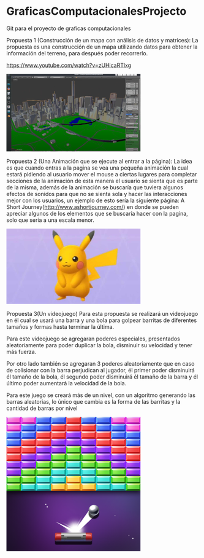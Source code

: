 # GraficasComputacionalesProjecto
Git para el proyecto de graficas computacionales

Propuesta 1 (Construcción de un mapa con análisis de datos y matrices):
La propuesta es una construcción de un mapa utilizando datos para obtener la información del terreno, para después poder recorrerlo.

https://www.youtube.com/watch?v=zUHicaRTlxg

<p>
  <img src="img\Mapa.png" width="350" alt="accessibility text">
</p>


Propuesta 2 (Una Animación que se ejecute al entrar a la página):
La idea es que cuando entras a la pagina se vea una pequeña animación la cual estará pidiendo al usuario mover el mouse a ciertas lugares para completar secciones de la animación de esta manera el usuario se sienta que es parte de la misma, además de la animación se buscaría que tuviera algunos efectos de sonidos para que no se sienta sola y hacer las interacciones mejor con los usuarios, un ejemplo de esto sería la siguiente página: A Short Journey(http://www.ashortjourney.com/) en donde se pueden apreciar algunos de los elementos que se buscaría hacer con la pagina, solo que seria a una escala menor.

<p>
  <img src="img\pikachu.jpg" width="350" alt="accessibility text">
</p>


Propuesta 3(Un videojuego)
Para esta propuesta se realizará un videojuego en él cual se usará una barra y una bola para golpear barritas de diferentes tamaños y formas hasta terminar la última.

Para este videojuego se agregaran poderes especiales, presentados aleatoriamente para poder duplicar la bola, disminuir su velocidad y tener más fuerza.

Por otro lado también se agregaran 3 poderes aleatoriamente que en caso de colisionar con la barra perjudican al jugador, él primer poder disminuirá él tamaño de la bola, él segundo poder disminuirá él tamaño de la barra y él último poder aumentará la velocidad de la bola.

Para este juego se creará más de un nivel, con un algoritmo generando las barras aleatorias, lo único que cambia es la forma de las barritas y la cantidad de barras por nivel

<p>
  <img src="img\ladrillo.png" width="350" alt="accessibility text">
</p>

